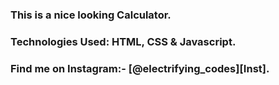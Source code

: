 ### This is a nice looking Calculator.

### Technologies Used: HTML, CSS & Javascript.

### Find me on Instagram:- [@electrifying_codes][Inst].

[Instagram]: https://www.instagram.com/electrifying_codes